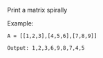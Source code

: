 Print a matrix spirally

Example:
```buildoutcfg
A = [[1,2,3],[4,5,6],[7,8,9]]

Output: 1,2,3,6,9,8,7,4,5
```